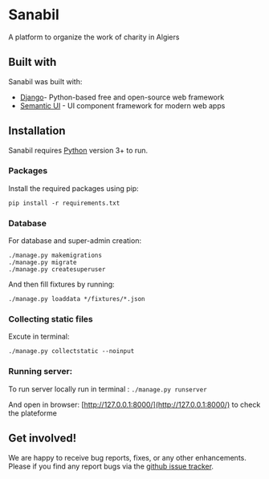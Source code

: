 
# Sanabil
A platform to organize the work of charity in Algiers

## Built with

Sanabil was built with:

* [Django](https://www.djangoproject.com/)- Python-based free and open-source web framework
* [Semantic UI](https://semantic-ui.com/) - UI component framework for modern web apps

## Installation

Sanabil requires [Python](https://www.python.org/download/releases/3.7/) version 3+ to run.
### Packages
Install the required packages using pip:

```
pip install -r requirements.txt
```
### Database

For database and super-admin creation: 
```
./manage.py makemigrations
./manage.py migrate
./manage.py createsuperuser
```
And then fill fixtures by running:
```
./manage.py loaddata */fixtures/*.json
```
### Collecting static files
Excute in terminal:
```
./manage.py collectstatic --noinput

```

### Running server:

To run server locally run in terminal :
`./manage.py runserver`

And open in browser: [http://127.0.0.1:8000/](http://127.0.0.1:8000/) to check the plateforme

## Get involved!
We are happy to receive bug reports, fixes,  or any other enhancements.
Please if you find any report bugs via the [github issue tracker](https://github.com/assem-ch/sanabil2/issues).



